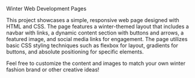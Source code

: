 Winter Web Development Pages

This project showcases a simple, responsive web page designed with HTML and CSS. The page features a winter-themed layout that includes a navbar with links, a dynamic content section with buttons and arrows, a featured image, and social media links for engagement. The page utilizes basic CSS styling techniques such as flexbox for layout, gradients for buttons, and absolute positioning for specific elements.

Feel free to customize the content and images to match your own winter fashion brand or other creative ideas!
